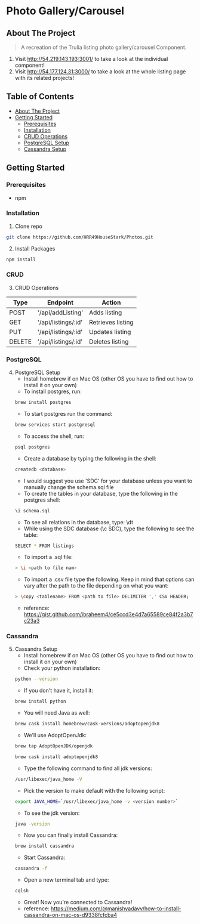 # Photo Gallery/Carousel

## About The Project

> A recreation of the Trulia listing photo gallery/carousel Component.
1. Visit http://54.219.143.193:3001/ to take a look at the individual component!
1. Visit http://54.177.124.31:3000/ to take a look at the whole listing page with its related projects!

## Table of Contents

* [About The Project](#about-the-project)
* [Getting Started](#getting-started)
  * [Prerequisites](#prerequisites)
  * [Installation](#installation)
  * [CRUD Operations](#CRUD)
  * [PostgreSQL Setup](#PostgreSQL)
  * [Cassandra Setup](#Cassandra)

## Getting Started

### Prerequisites
* npm

### Installation
1. Clone repo
```sh
git clone https://github.com/HRR49HouseStark/Photos.git
```

2. Install Packages
```sh
npm install
```
### CRUD
3. CRUD Operations

| Type    | Endpoint           | Action            |
| ------- |--------------------| ------------------|
| POST    | '/api/addListing'  | Adds listing      |
| GET     | '/api/listings/:id'| Retrieves listing |
| PUT     | '/api/listings/:id'| Updates listing   |
| DELETE  | '/api/listings/:id'| Deletes listing   |

### PostgreSQL
4. PostgreSQL Setup
    - Install homebrew if on Mac OS (other OS you have to find out how to install it on your own)
    - To install postgres, run:
    ```sh
    brew install postgres
    ```
    - To start postgres run the command:
    ```sh
    brew services start postgresql
    ```
    - To access the shell, run:
    ```sh
    psql postgres
    ```
    - Create a database by typing the following in the shell:
    ```sh
    createdb <database>
    ```
    - I would suggest you use 'SDC' for your database unless you want to manually change the schema.sql file
    - To create the tables in your database, type the following in the postgres shell:
    ```sh
    \i schema.sql
    ```
    - To see all relations in the database, type: \dt
    - While using the SDC database (\c SDC), type the following to see the table:
    ```sh
    SELECT * FROM listings
    ```
    - To import a .sql file:
    ```sh
    > \i <path to file nam>
    ```
    - To import a .csv file type the following. Keep in mind that options can vary after the path to the file depending on what you want:
    ```sh
    > \copy <tablename> FROM <path to file> DELIMITER ',' CSV HEADER;
    ```
    - reference: https://gist.github.com/ibraheem4/ce5ccd3e4d7a65589ce84f2a3b7c23a3

### Cassandra
5. Cassandra Setup
    - Install homebrew if on Mac OS (other OS you have to find out how to install it on your own)
    - Check your python installation:
    ```sh
    python --version
    ```
    - If you don't have it, install it:
    ```sh
    brew install python
    ```
    - You will need Java as well:
    ```sh
    brew cask install homebrew/cask-versions/adoptopenjdk8
    ```
    - We'll use AdoptOpenJdk:
    ```sh
    brew tap AdoptOpenJDK/openjdk
    ```
    ```sh
    brew cask install adoptopenjdk8
    ```
    - Type the following command to find all jdk versions:
    ```sh
    /usr/libexec/java_home -V
    ```
    - Pick the version to make default with the following script:
    ```sh
    export JAVA_HOME=`/usr/libexec/java_home -v <version number>`
    ```
    - To see the jdk version:
    ```sh
    java -version
    ```
    - Now you can finally install Cassandra:
    ```sh
    brew install cassandra
    ```
    - Start Cassandra:
    ```sh
    cassandra -f
    ```
    - Open a new terminal tab and type:
    ```sh
    cqlsh
    ```
    - Great! Now you're connected to Cassandra!
    - reference: https://medium.com/@manishyadavv/how-to-install-cassandra-on-mac-os-d9338fcfcba4